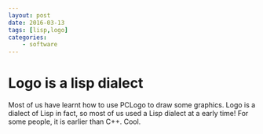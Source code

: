 ```yaml
---
layout: post
date: 2016-03-13
tags: [lisp,logo]
categories:
    - software
---
```


# Logo is a lisp dialect

Most of us have learnt how to use PCLogo to draw some graphics. Logo is a dialect of Lisp in fact, so most of us used a Lisp dialect at a early time! For some people, it is earlier than C++. Cool.